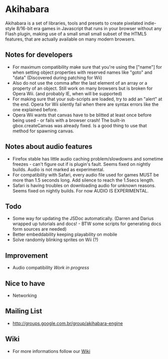 Akihabara
=========

Akihabara is a set of libraries, tools and presets to create pixelated indie-style 8/16-bit era games in Javascript that runs in your browser without any Flash plugin, making use of a small small small subset of the HTML5 features, that are actually available on many modern browsers.

Notes for developers
--------------------

* For maximum compatibility make sure that you're using the ["name"] for when setting object properties with reserved names like "goto" and "data" (Discovered during patching for Wii)
* Also do not use the comma after the last element of an array or a property of an object. Still work on many browsers but is broken for Opera Wii. (and probably IE, when will be supported)
* For making sure that your sub-scripts are loaded, try to add an "alert" at the end. Opera for Wii silently fail when there are syntax errors like the one explained before.
* Opera Wii wants that canvas have to be blitted at least once before being used - or fails with a browser crash! The built-in gbox.createCanvas was already fixed. Is a good thing to use that method for spawning canvas.

Notes about audio features
--------------------------
* Firefox stable has little audio caching problem/slowdowns and sometime freezes - can't figure out if is plugin's fault. Seems fixed on nightly builds. Audio is not marked as experimental.
* For compatibility with Safari, every audio file used for games MUST be more than 1.5 seconds long. Add silence to reach the 1.5secs length.
* Safari is having troubles on downloading audio for unknown reasons. Seems fixed on nightly builds. For now AUDIO IS EXPERIMENTAL.

Todo
----

* Some way for updating the JSDoc automatically. (Darren and Darius wrapped up tutorials and docs! - BTW some scripts for generating docs form sources are needed)
* Better embeddability keeping playability on mobile
* Solve randomly blinking sprites on Wii (?)

Improvement
-----------

* Audio compatibility *Work in progress*

Nice to have
----

* Networking

Mailing List
------------

* http://groups.google.com.br/group/akihabara-engine

Wiki
----

* For more informations follow our [Wiki](https://github.com/akihabara/akihabara/wiki)
